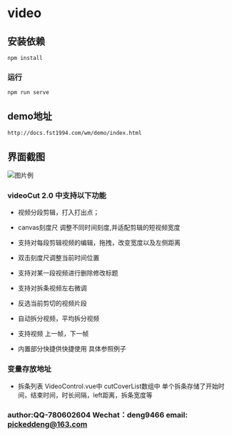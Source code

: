 # video

## 安装依赖
```
npm install
```

### 运行
```
npm run serve
```
## demo地址

```
http://docs.fst1994.com/wm/demo/index.html   
```

## 界面截图
![图片例](http://guzhen.fst1994.com/res/img/202010/09/2d7f647d880f4ed3.jpg)

### videoCut 2.0 中支持以下功能

+ 视频分段剪辑，打入打出点；

+ canvas刻度尺 调整不同时间刻度,并适配剪辑的短视频宽度

+ 支持对每段剪辑视频的编辑，拖拽，改变宽度以及左侧距离

+ 双击刻度尺调整当前时间位置

+ 支持对某一段视频进行删除修改标题

+ 支持对拆条视频左右微调

+ 反选当前剪切的视频片段

+  自动拆分视频，平均拆分视频

+ 支持视频 上一帧，下一帧

+ 内置部分快捷供快捷使用 具体参照例子


### 变量存放地址 

+ 拆条列表  VideoControl.vue中  cutCoverList数组中  单个拆条存储了开始时间，结束时间，时长间隔，left距离，拆条宽度等

### author:QQ-780602604   Wechat：deng9466   email: pickeddeng@163.com